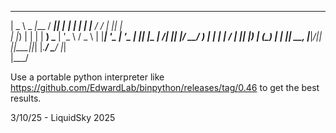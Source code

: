 

 ____        ____  ____  _          _ _       _      __   _  _   
|  _ \ _   _|___ \/ ___|| |__   ___| | |     | |__  / /_ | || |  
| |_) | | | | __) \___ \| '_ \ / _ \ | |_____| '_ \| '_ \| || |_ 
|  __/| |_| |/ __/ ___) | | | |  __/ | |_____| |_) | (_) |__   _|
|_|    \__, |_____|____/|_| |_|\___|_|_|     |_.__/ \___/   |_|  
       |___/                                                     

Use a portable python interpreter like https://github.com/EdwardLab/binpython/releases/tag/0.46 to get the best results.

3/10/25 - LiquidSky 2025
